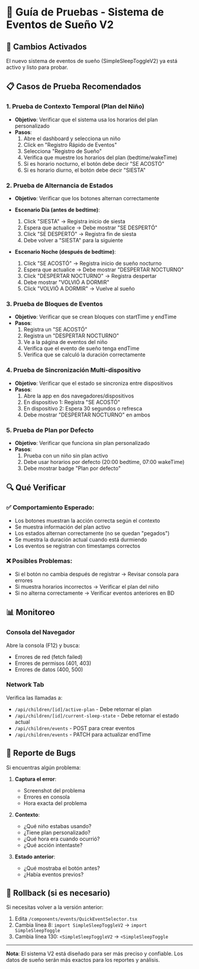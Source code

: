# 🧪 Guía de Pruebas - Sistema de Eventos de Sueño V2

## 🚀 Cambios Activados

El nuevo sistema de eventos de sueño (SimpleSleepToggleV2) ya está activo y listo para probar.

## 📋 Casos de Prueba Recomendados

### 1. Prueba de Contexto Temporal (Plan del Niño)
- **Objetivo**: Verificar que el sistema usa los horarios del plan personalizado
- **Pasos**:
  1. Abre el dashboard y selecciona un niño
  2. Click en "Registro Rápido de Eventos"
  3. Selecciona "Registro de Sueño"
  4. Verifica que muestre los horarios del plan (bedtime/wakeTime)
  5. Si es horario nocturno, el botón debe decir "SE ACOSTÓ"
  6. Si es horario diurno, el botón debe decir "SIESTA"

### 2. Prueba de Alternancia de Estados
- **Objetivo**: Verificar que los botones alternan correctamente
- **Escenario Día (antes de bedtime)**:
  1. Click "SIESTA" → Registra inicio de siesta
  2. Espera que actualice → Debe mostrar "SE DESPERTÓ"
  3. Click "SE DESPERTÓ" → Registra fin de siesta
  4. Debe volver a "SIESTA" para la siguiente

- **Escenario Noche (después de bedtime)**:
  1. Click "SE ACOSTÓ" → Registra inicio de sueño nocturno
  2. Espera que actualice → Debe mostrar "DESPERTAR NOCTURNO"
  3. Click "DESPERTAR NOCTURNO" → Registra despertar
  4. Debe mostrar "VOLVIÓ A DORMIR"
  5. Click "VOLVIÓ A DORMIR" → Vuelve al sueño

### 3. Prueba de Bloques de Eventos
- **Objetivo**: Verificar que se crean bloques con startTime y endTime
- **Pasos**:
  1. Registra un "SE ACOSTÓ"
  2. Registra un "DESPERTAR NOCTURNO"
  3. Ve a la página de eventos del niño
  4. Verifica que el evento de sueño tenga endTime
  5. Verifica que se calculó la duración correctamente

### 4. Prueba de Sincronización Multi-dispositivo
- **Objetivo**: Verificar que el estado se sincroniza entre dispositivos
- **Pasos**:
  1. Abre la app en dos navegadores/dispositivos
  2. En dispositivo 1: Registra "SE ACOSTÓ"
  3. En dispositivo 2: Espera 30 segundos o refresca
  4. Debe mostrar "DESPERTAR NOCTURNO" en ambos

### 5. Prueba de Plan por Defecto
- **Objetivo**: Verificar que funciona sin plan personalizado
- **Pasos**:
  1. Prueba con un niño sin plan activo
  2. Debe usar horarios por defecto (20:00 bedtime, 07:00 wakeTime)
  3. Debe mostrar badge "Plan por defecto"

## 🔍 Qué Verificar

### ✅ Comportamiento Esperado:
- Los botones muestran la acción correcta según el contexto
- Se muestra información del plan activo
- Los estados alternan correctamente (no se quedan "pegados")
- Se muestra la duración actual cuando está durmiendo
- Los eventos se registran con timestamps correctos

### ❌ Posibles Problemas:
- Si el botón no cambia después de registrar → Revisar consola para errores
- Si muestra horarios incorrectos → Verificar el plan del niño
- Si no alterna correctamente → Verificar eventos anteriores en BD

## 📊 Monitoreo

### Consola del Navegador
Abre la consola (F12) y busca:
- Errores de red (fetch failed)
- Errores de permisos (401, 403)
- Errores de datos (400, 500)

### Network Tab
Verifica las llamadas a:
- `/api/children/[id]/active-plan` - Debe retornar el plan
- `/api/children/[id]/current-sleep-state` - Debe retornar el estado actual
- `/api/children/events` - POST para crear eventos
- `/api/children/events` - PATCH para actualizar endTime

## 🐛 Reporte de Bugs

Si encuentras algún problema:

1. **Captura el error**:
   - Screenshot del problema
   - Errores en consola
   - Hora exacta del problema

2. **Contexto**:
   - ¿Qué niño estabas usando?
   - ¿Tiene plan personalizado?
   - ¿Qué hora era cuando ocurrió?
   - ¿Qué acción intentaste?

3. **Estado anterior**:
   - ¿Qué mostraba el botón antes?
   - ¿Había eventos previos?

## 🔄 Rollback (si es necesario)

Si necesitas volver a la versión anterior:

1. Edita `/components/events/QuickEventSelector.tsx`
2. Cambia línea 8: `import SimpleSleepToggleV2` → `import SimpleSleepToggle`
3. Cambia línea 130: `<SimpleSleepToggleV2` → `<SimpleSleepToggle`

---

**Nota**: El sistema V2 está diseñado para ser más preciso y confiable. Los datos de sueño serán más exactos para los reportes y análisis.